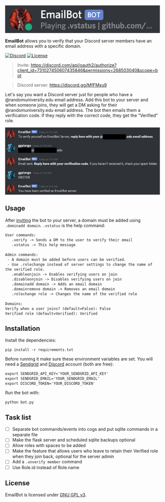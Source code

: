 <p align="center">
  <img src="docs/emailbot.png" />
</p>

**EmailBot** allows you to verify that your Discord server members have an email address with a specific domain.

[![Discord](https://img.shields.io/discord/731028346569228288)](https://discord.gg/MfFMxu9) [![License](https://img.shields.io/badge/license-GPL-brightgreen)](LICENSE)

> Invite: https://discord.com/api/oauth2/authorize?client_id=731027450607435846&permissions=268503040&scope=bot

> Discord server: https://discord.gg/MfFMxu9

Let's say you want a Discord server just for people who have a @randomuniversity.edu email address. Add this bot to your server and when someone joins, they will get a DM asking for their @randomuniversity.edu email address. The bot then emails them a verification code. If they reply with the correct code, they get the "Verified" role.

<p align="center">
  <img src="docs/screenshot.png" />
</p>

## Usage

After [inviting](https://discord.com/api/oauth2/authorize?client_id=731027450607435846&permissions=268503040&scope=bot) the bot to your server, a domain must be added using `.dominadd domain`. `.vstatus` is the help command:

```
User commands: 
   .verify -> Sends a DM to the user to verify their email
   .vstatus -> This help message

Admin commands: 
 - A domain must be added before users can be verified.
 - Use .rolechange instead of server settings to change the name of the verified role.
   .enableonjoin -> Enables verifying users on join
   .disableonjoin -> Disables verifying users on join
   .domainadd domain -> Adds an email domain
   .domainremove domain -> Removes an email domain
   .rolechange role -> Changes the name of the verified role

Domains: 
Verify when a user joins? (default=False): False
Verified role (default=Verified): Verified
```

## Installation

Install the dependencies:

```
pip install -r requirements.txt
```

Before running it make sure these environment variables are set. You will need a [Sendgrid](https://sendgrid.com/docs/for-developers/sending-email/api-getting-started/) and [Discord](https://discordpy.readthedocs.io/en/latest/discord.html#discord-intro) account (both are free):

```
export SENDGRID_API_KEY='YOUR_SENDGRID_API_KEY'
export SENDGRID_EMAIL='YOUR_SENDGRID_EMAIL'
export DISCORD_TOKEN='YOUR_DISCORD_TOKEN'
```

Run the bot with:

```
python bot.py
```

## Task list

- [ ] Separate bot commands/events into cogs and put sqlite commands in a separate file
- [ ] Make the flask server and scheduled sqlite backups optional
- [ ] Allow roles with spaces to be added
- [ ] Make the feature that allows users who leave to retain their Verified role when they join back, optional for the server admin
- [ ] Add a `.unverify member` command
- [ ] Use Role.id instead of Role.name

## License

EmailBot is licensed under [GNU GPL v3](https://www.gnu.org/licenses/gpl-3.0.en.html).
